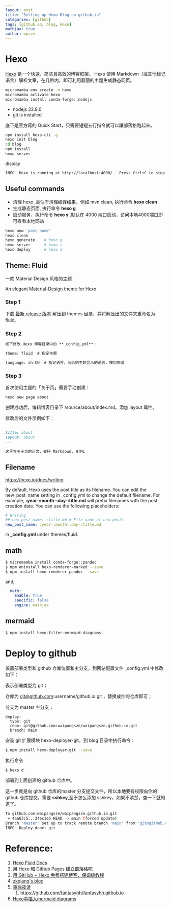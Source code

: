 ```yaml
---
layout: post
title: "Setting up Hexo Blog on github.io"
categories: [github]
tags: [github.io, blog, Hexo]
mathjax: true
author: wpsze
---
```


# Hexo

[Hexo](https://hexo.io/zh-cn/docs/#%E4%BB%80%E4%B9%88%E6%98%AF-Hexo%EF%BC%9F) 是一个快速、简洁且高效的博客框架。 Hexo 使用 Markdown（或其他标记语言）解析文章，在几秒内，即可利用靓丽的主题生成静态网页。

```sh
micromamba env create -n hexo
micromamba activate hexo
micromamba install conda-forge::nodejs
```

- nodejs           22.8.0
- git is installed


底下是官方寫的 Quick Start，只需要短短五行指令就可以讓部落格跑起來。

```sh
npm install hexo-cli -g
hexo init blog
cd blog
npm install
hexo server
```

display
```sh
INFO  Hexo is running at http://localhost:4000/ . Press Ctrl+C to stop.
```

## Useful commands

- 清理 hexo ,类似于清理编译结果，例如 mvn clean, 执行命令 **hexo clean**
- 生成静态页面, 执行命令 **hexo g**
- 启动服务，执行命令 **hexo s** ,默认在 4000 端口启动，访问本地4000端口即可查看本地网站

```sh
hexo new 'post name'
hexo clean
hexo generate    # hexo g
hexo server      # hexo s
hexo deploy      # hexo d
```

## Theme: Fluid

一款 Material Design 风格的主题

[An elegant Material-Design theme for Hexo](https://github.com/fluid-dev/hexo-theme-fluid)

### Step 1
下载 [最新 release 版本](https://github.com/fluid-dev/hexo-theme-fluid/releases) 解压到 themes 目录，并将解压出的文件夹重命名为 fluid。

### Step 2
```txt
如下修改 Hexo 博客目录中的 **_config.yml**：

theme: fluid  # 指定主题

language: zh-CN  # 指定语言，会影响主题显示的语言，按需修改
```

### Step 3
首次使用主题的「关于页」需要手动创建：

```
hexo new page about
```

创建成功后，编辑博客目录下 /source/about/index.md，添加 layout 属性。

修改后的文件示例如下：

```md
---
title: about
layout: about
---

这里写关于页的正文，支持 Markdown, HTML
```

## Filename

<https://hexo.io/docs/writing>

By default, Hexo uses the post title as its filename. You can edit the new_post_name setting in _config.yml to change the default filename. For example, **:year-:month-:day-:title.md** will prefix filenames with the post creation date. You can use the following placeholders:

```yml
# Writing
## new_post_name: :title.md # File name of new posts
new_post_name: :year-:month-:day-:title.md
```

in **_config.yml** under themes/fluid.

## math

```sh
$ micromamba install conda-forge::pandoc
$ npm uninstall hexo-renderer-marked --save
$ npm install hexo-renderer-pandoc --save
```

and,
```yml
  math:
    enable: true
    specific: false
    engine: mathjax
```

## mermaid

```sh
$ npm install hexo-filter-mermaid-diagrams
```

# Deploy to github

设置部署类型和 github 仓库位置和主分支，到网站配置文件 _config.yml 中修改如下：

表示部署类型为 git；

仓库为 git@github.com:username/github.io.git ，替换成你的仓库即可；

分支为 master 主分支；

```text
deploy:
  type: git
  repo: git@github.com:waipangsze/waipangsze.github.io.git
  branch: main
```

安装 git 扩展模块 hexo-deployer-git，到 blog 目录中执行命令：

```sh
$ npm install hexo-deployer-git --save
```

执行命令 

```sh
$ hexo d 
```
部署到上面创建的 github 仓库中。

这一步就是向 github 仓库的master 分支提交文件，所以本地要有权限向你的 github 仓库提交。需要 **sshkey**,至于怎么添加 sshkey，如果不清楚，查一下就知道了。

```sh
To github.com:waipangsze/waipangsze.github.io.git
 + 4aa63c5...24ec1e5 HEAD -> main (forced update)
Branch 'master' set up to track remote branch 'main' from 'git@github.com:waipangsze/waipangsze.github.io.git'.
INFO  Deploy done: git
```

# Reference:
1. [Hexo Fluid Docs](https://fluid-dev.github.io/hexo-fluid-docs/en/guide/)
2. [用 Hexo 和 Github Pages 建立部落格吧](https://linyencheng.github.io/2022/09/14/relationships-between-frontend-and-backend/tool-hexo-blog/)
3. [用 GitHub + Hexo 免费搭建博客，保姆级教程](https://mp.weixin.qq.com/s/Iy-ZXHHHRwHBCwozF5wtyg)
4. [zkqiang's blog](https://zkqiang.cn/)
5. [秉烛夜读](https://fantasyhh.github.io/archives/page/5/#board)
   1. <https://github.com/fantasyhh/fantasyhh.github.io>
6. [Hexo中插入mermaid diagrams](https://wangxiaoyu-go.github.io/2018/11/23/hexo-filter-mermaid-diagrams/)